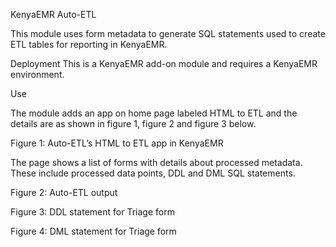 KenyaEMR Auto-ETL 

This module uses form metadata to generate SQL statements used to create ETL tables for reporting in KenyaEMR. 

Deployment
This is a KenyaEMR add-on module and requires a KenyaEMR environment.

Use

The module adds an app on home page labeled HTML to ETL  and the details are as shown in figure 1, figure 2 and figure 3 below.

Figure 1: Auto-ETL’s HTML to ETL app in KenyaEMR


The page shows a list of forms with details about processed metadata. These include processed data points, DDL and DML SQL statements.

Figure 2: Auto-ETL output













Figure 3: DDL statement for Triage form



Figure 4: DML statement for Triage form

